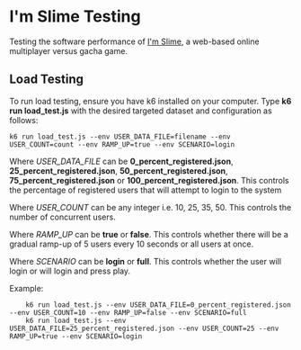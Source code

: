 # I'm Slime Testing

Testing the software performance of [I'm Slime](https://imslime.onrender.com/#/Login), a web-based online multiplayer versus gacha game.


## Load Testing

To run load testing, ensure you have k6 installed on your computer. Type **k6 run load_test.js** with the desired targeted dataset and configuration as follows:

```k6 run load_test.js --env USER_DATA_FILE=filename --env USER_COUNT=count --env RAMP_UP=true --env SCENARIO=login```

Where *USER_DATA_FILE* can be **0_percent_registered.json**, **25_percent_registered.json**, **50_percent_registered.json**, **75_percent_registered.json** or **100_percent_registered.json**. This controls the percentage of registered users that will attempt to login to the system

Where *USER_COUNT* can be any integer i.e. 10, 25, 35, 50. This controls the number of concurrent users.

Where *RAMP_UP* can be **true** or **false**. This controls whether there will be a gradual ramp-up of 5 users every 10 seconds or all users at once.

Where *SCENARIO* can be **login** or **full**. This controls whether the user will login or will login and press play.

Example:
```
    k6 run load_test.js --env USER_DATA_FILE=0_percent_registered.json --env USER_COUNT=10 --env RAMP_UP=false --env SCENARIO=full
    k6 run load_test.js --env USER_DATA_FILE=25_percent_registered.json --env USER_COUNT=25 --env RAMP_UP=true --env SCENARIO=login
```